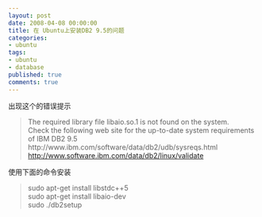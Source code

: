 ```yaml
---
layout: post
date: 2008-04-08 00:00:00
title: 在 Ubuntu上安装DB2 9.5的问题
categories:
- ubuntu
tags:
- ubuntu
- database
published: true
comments: true
---
```

<p>出现这个的错误提示
<blockquote>The required library file libaio.so.1 is not found on the system.<br />
Check the following web site for the up-to-date system requirements<br />
of IBM DB2 9.5<br />
http://www.ibm.com/software/data/db2/udb/sysreqs.html
<a href="http://www.software.ibm.com/data/db2/linux/validate">http://www.software.ibm.com/data/db2/linux/validate</a></blockquote>
使用下面的命令安装
<blockquote>sudo apt-get install libstdc++5<br />
sudo apt-get install libaio-dev<br />
sudo ./db2setup</blockquote></p>
